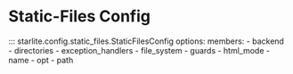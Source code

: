 # Static-Files Config

::: starlite.config.static_files.StaticFilesConfig
    options:
        members:
            - backend
            - directories
            - exception_handlers
            - file_system
            - guards
            - html_mode
            - name
            - opt
            - path
